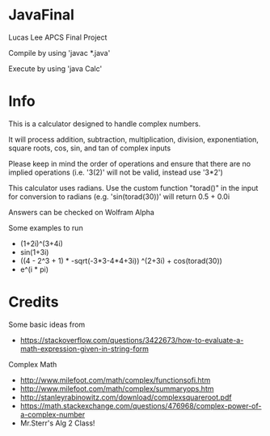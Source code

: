 # JavaFinal
Lucas Lee APCS Final Project


Compile by using 'javac \*.java'

Execute by using 'java Calc'

# Info

This is a calculator designed to handle complex numbers.

It will process addition, subtraction, multiplication, division, exponentiation, square roots, cos, sin, and tan of complex inputs


Please keep in mind the order of operations and ensure that there are no implied operations (i.e. '3(2)' will not be valid, instead use '3\*2')

This calculator uses radians. Use the custom function "torad()" in the input for conversion to radians (e.g. 'sin(torad(30))' will return 0.5 + 0.0i

Answers can be checked on Wolfram Alpha

Some examples to run
+ (1+2i)^(3+4i)
+ sin(1+3i)
+ ((4 - 2^3 + 1) * -sqrt(-3\*3-4\*4+3i)) ^(2+3i) + cos(torad(30))
+ e^(i \* pi)

# Credits

Some basic ideas from

+ https://stackoverflow.com/questions/3422673/how-to-evaluate-a-math-expression-given-in-string-form


Complex Math

+ http://www.milefoot.com/math/complex/functionsofi.htm
+ http://www.milefoot.com/math/complex/summaryops.htm
+ http://stanleyrabinowitz.com/download/complexsquareroot.pdf
+ https://math.stackexchange.com/questions/476968/complex-power-of-a-complex-number
+ Mr.Sterr's Alg 2 Class!
